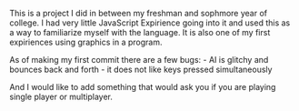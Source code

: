 This is a project I did in between my freshman and sophmore year of college.
I had very little JavaScript Expirience going into it and used this as a way
to familiarize myself with the language. It is also one of my first expiriences
using graphics in a program.

As of making my first commit there are a few bugs: 
    - AI is glitchy and bounces back and forth 
    - it does not like keys pressed simultaneously

And I would like to add something that would ask you if you are playing single
player or multiplayer. 
